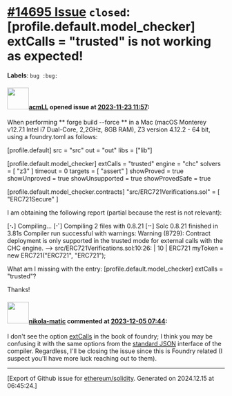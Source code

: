 # [\#14695 Issue](https://github.com/ethereum/solidity/issues/14695) `closed`: [profile.default.model_checker] extCalls = "trusted" is not working as expected!
**Labels**: `bug :bug:`


#### <img src="https://avatars.githubusercontent.com/u/109368825?v=4" width="50">[acmLL](https://github.com/acmLL) opened issue at [2023-11-23 11:57](https://github.com/ethereum/solidity/issues/14695):

When performing ** forge build --force ** in a Mac (macOS Monterey v12.7.1 Intel i7 Dual-Core, 2,2GHz, 8GB RAM), Z3 version 4.12.2 - 64 bit, using a foundry.toml as follows:

[profile.default]
src = "src"
out = "out"
libs = ["lib"]

[profile.default.model_checker]
extCalls = "trusted"
engine = "chc"
solvers = [ "z3" ]
timeout = 0
targets = [
	"assert"
]
showProved = true
showUnproved = true
showUnsupported = true
showProvedSafe = true

[profile.default.model_checker.contracts]
"src/ERC721Verifications.sol" = [ "ERC721Secure" ]

I am obtaining the following report (partial because the rest is not relevant):

[⠢] Compiling...
[⠊] Compiling 2 files with 0.8.21
[⠒] Solc 0.8.21 finished in 3.81s
Compiler run successful with warnings:
Warning (8729): Contract deployment is only supported in the trusted mode for external calls with the CHC engine.
  --> src/ERC721Verifications.sol:10:26:
   |
10 |         ERC721 myToken = new ERC721("ERC721", "ERC721");

What am I missing with the entry: [profile.default.model_checker] extCalls = "trusted"?

Thanks!

#### <img src="https://avatars.githubusercontent.com/u/4415530?u=dc3db70e8fbd03f92ca81ee173d57774ce61084d&v=4" width="50">[nikola-matic](https://github.com/nikola-matic) commented at [2023-12-05 07:44](https://github.com/ethereum/solidity/issues/14695#issuecomment-1840173488):

I don't see the option [extCalls](https://book.getfoundry.sh/reference/config/solidity-compiler#model-checker) in the book of foundry; I think you may be confusing it with the same options from the [standard JSON](https://docs.soliditylang.org/en/v0.8.22/smtchecker.html#trusted-external-calls) interface of the compiler. Regardless, I'll be closing the issue since this is Foundry related (I suspect you'll have more luck reaching out to them).


-------------------------------------------------------------------------------



[Export of Github issue for [ethereum/solidity](https://github.com/ethereum/solidity). Generated on 2024.12.15 at 06:45:24.]
